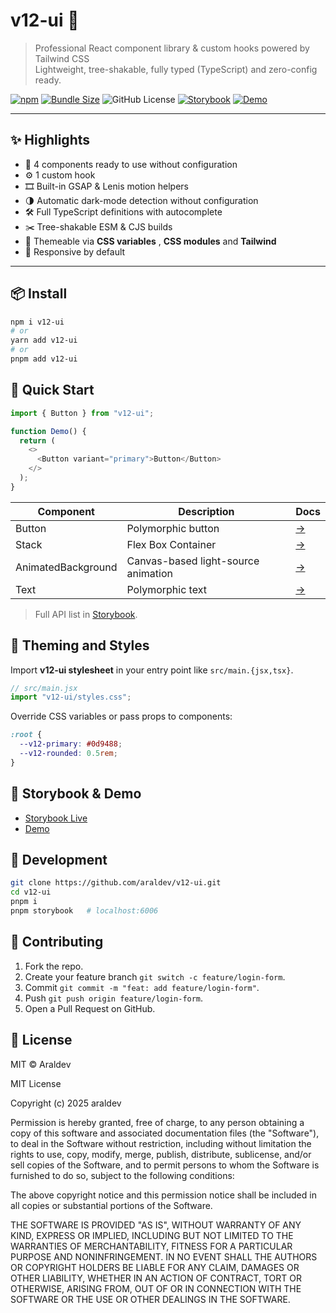 # v12-ui 🎨

> Professional React component library & custom hooks powered by Tailwind CSS  
> Lightweight, tree-shakable, fully typed (TypeScript) and zero-config ready.

[![npm](https://img.shields.io/npm/v/v12-ui?style=flat-square&color=0d9488)](https://www.npmjs.com/package/v12-ui)
[![Bundle Size](https://img.shields.io/bundlephobia/minzip/v12-ui?style=flat-square&color=0d9488)](https://bundlephobia.com/package/v12-ui)
![GitHub License](https://img.shields.io/github/license/araldev/v12-ui)
[![Storybook](https://img.shields.io/badge/Storybook-live-ff4785?style=flat-square&logo=storybook&logoColor=white)](https://araldev.github.io/v12-ui/)
[![Demo](https://img.shields.io/badge/Demo-Playground-0ea5e9?style=flat-square&logo=react&logoColor=white)](https://araldev.github.io/v12-ui/)

---

## ✨ Highlights

- 🧩 4 components ready to use without configuration
- ⚙️ 1 custom hook
- 🎞️ Built-in GSAP & Lenis motion helpers
- 🌗 Automatic dark-mode detection without configuration
- 🛠️ Full TypeScript definitions with autocomplete
- ✂️ Tree-shakable ESM & CJS builds
- 🎨 Themeable via **CSS variables** , **CSS modules** and **Tailwind**
- 📱 Responsive by default

---

## 📦 Install

```bash
npm i v12-ui
# or
yarn add v12-ui
# or
pnpm add v12-ui
```

## 🚀 Quick Start

```js
import { Button } from "v12-ui";

function Demo() {
  return (
    <>
      <Button variant="primary">Button</Button>
    </>
  );
}
```

| Component          | Description                         | Docs                                                                                  |
| ------------------ | ----------------------------------- | ------------------------------------------------------------------------------------- |
| Button             | Polymorphic button                  | [→](https://araldev.github.io/v12-ui/?path=/docs/components-button--docs)             |
| Stack              | Flex Box Container                  | [→](https://araldev.github.io/v12-ui/?path=/docs/components-stack--docs)              |
| AnimatedBackground | Canvas-based light-source animation | [→](https://araldev.github.io/v12-ui/?path=/docs/components-animatedbackground--docs) |
| Text               | Polymorphic text                    | [→](https://araldev.github.io/v12-ui/?path=/docs/components-text--docs)               |

> Full API list in [Storybook](https://araldev.github.io/v12-ui/).

## 🎨 Theming and Styles

Import **v12-ui stylesheet** in your entry point like `src/main.{jsx,tsx}`.

```js
// src/main.jsx
import "v12-ui/styles.css";
```

Override CSS variables or pass props to components:

```css
:root {
  --v12-primary: #0d9488;
  --v12-rounded: 0.5rem;
}
```

## 📖 **Storybook & Demo**

- [Storybook Live](https://araldev.github.io/v12-ui/)
- [Demo](https://araldev.github.io/v12-ui/)

## 🧪 Development

```bash
git clone https://github.com/araldev/v12-ui.git
cd v12-ui
pnpm i
pnpm storybook   # localhost:6006
```

## 🤝 Contributing

1. Fork the repo.
2. Create your feature branch `git switch -c feature/login-form`.
3. Commit `git commit -m "feat: add feature/login-form"`.
4. Push `git push origin feature/login-form`.
5. Open a Pull Request on GitHub.

## 📄 License

MIT © Araldev

MIT License

Copyright (c) 2025 araldev

Permission is hereby granted, free of charge, to any person obtaining a copy of this software and associated documentation files (the "Software"), to deal in the Software without restriction, including without limitation the rights to use, copy, modify, merge, publish, distribute, sublicense, and/or sell copies of the Software, and to permit persons to whom the Software is furnished to do so, subject to the following conditions:

The above copyright notice and this permission notice shall be included in all copies or substantial portions of the Software.

THE SOFTWARE IS PROVIDED "AS IS", WITHOUT WARRANTY OF ANY KIND, EXPRESS OR IMPLIED, INCLUDING BUT NOT LIMITED TO THE WARRANTIES OF MERCHANTABILITY, FITNESS FOR A PARTICULAR PURPOSE AND NONINFRINGEMENT. IN NO EVENT SHALL THE AUTHORS OR COPYRIGHT HOLDERS BE LIABLE FOR ANY CLAIM, DAMAGES OR OTHER LIABILITY, WHETHER IN AN ACTION OF CONTRACT, TORT OR OTHERWISE, ARISING FROM, OUT OF OR IN CONNECTION WITH THE SOFTWARE OR THE USE OR OTHER DEALINGS IN THE SOFTWARE.
